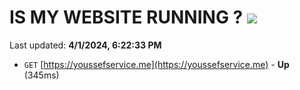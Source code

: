 # IS MY WEBSITE RUNNING ? [![](https://img.shields.io/static/v1?label=Sponsor&message=%E2%9D%A4&logo=GitHub&color=%23fe8e86)](https://github.com/sponsors/<username>)

Last updated: **4/1/2024, 6:22:33 PM**

- `GET` [https://youssefservice.me](https://youssefservice.me) - **Up** (345ms)
